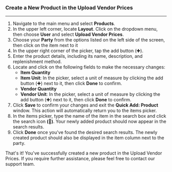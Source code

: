 ### Create a New Product in the Upload Vendor Prices
__________________

1. Navigate to the main menu and select **Products**.
2. In the upper left corner, locate **Layout**. Click on the dropdown menu, then choose **User** and select **Upload Vendor Prices**.
3. Choose your **Party** from the options listed on the left side of the screen, then click on the item next to it
4. In the upper right corner of the picker, tap the add button (✚).
5. Enter the product details, including its name, description, and replenishment method. 
6. Locate and click on the following fields to make the necessary changes:
    - **Item Quantity**
    - **Item Unit**: In the picker, select a unit of measure by clicking the add button (✚) next to it, then click **Done** to confirm.
    - **Vendor Quantity**
    - **Vendor Unit**: In the picker, select a unit of measure by clicking the add button (✚) next to it, then click **Done** to confirm.
7. Click **Save** to confirm your changes and exit the **Quick Add: Product** window. This action will automatically return you to the items picker.
8. In the items picker, type the name of the item in the search box and click the search icon **(🔎)**. Your newly added product should now appear in the search results.
9. Click **Done** once you've found the desired search results. The newly created product should also be displayed in the item column next to the party.

That's it! You've successfully created a new product in the Upload Vendor Prices. If you require further assistance, please feel free to contact our support team.